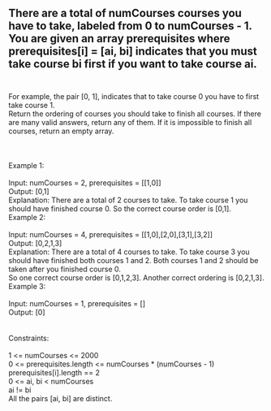 ## There are a total of numCourses courses you have to take, labeled from 0 to numCourses - 1. You are given an array prerequisites where prerequisites[i] = [ai, bi] indicates that you must take course bi first if you want to take course ai. <br> <br> 
For example, the pair [0, 1], indicates that to take course 0 you have to first take course 1. <br> 
Return the ordering of courses you should take to finish all courses. If there are many valid answers, return any of them. If it is impossible to finish all courses, return an empty array. <br> <br> <br> <br> 
Example 1: <br> <br> 
Input: numCourses = 2, prerequisites = [[1,0]] <br> 
Output: [0,1] <br> 
Explanation: There are a total of 2 courses to take. To take course 1 you should have finished course 0. So the correct course order is [0,1]. <br> 
Example 2: <br> <br> 
Input: numCourses = 4, prerequisites = [[1,0],[2,0],[3,1],[3,2]] <br> 
Output: [0,2,1,3] <br> 
Explanation: There are a total of 4 courses to take. To take course 3 you should have finished both courses 1 and 2. Both courses 1 and 2 should be taken after you finished course 0. <br> 
So one correct course order is [0,1,2,3]. Another correct ordering is [0,2,1,3]. <br> 
Example 3: <br> <br> 
Input: numCourses = 1, prerequisites = [] <br> 
Output: [0] <br> <br> <br> 
Constraints: <br> <br> 
1 <= numCourses <= 2000 <br> 
0 <= prerequisites.length <= numCourses * (numCourses - 1) <br> 
prerequisites[i].length == 2 <br> 
0 <= ai, bi < numCourses <br> 
ai != bi <br> 
All the pairs [ai, bi] are distinct. <br> 
